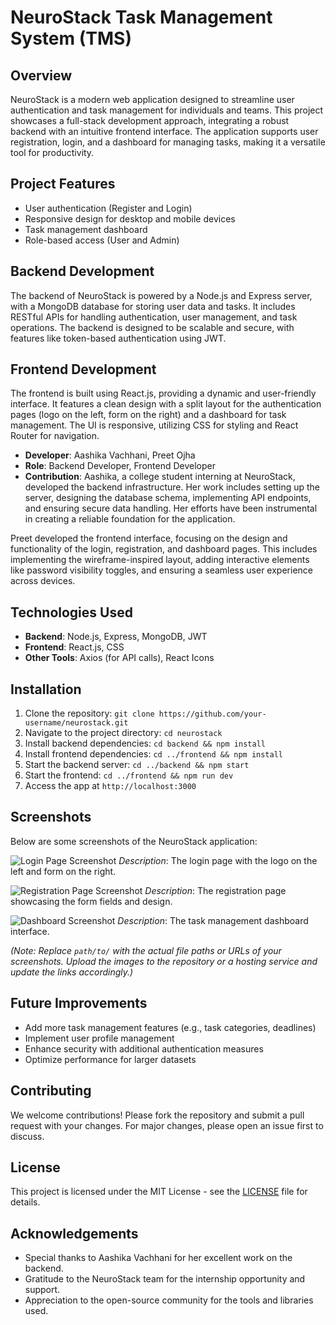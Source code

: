 # NeuroStack Task Management System (TMS)

## Overview
NeuroStack is a modern web application designed to streamline user authentication and task management for individuals and teams. This project showcases a full-stack development approach, integrating a robust backend with an intuitive frontend interface. The application supports user registration, login, and a dashboard for managing tasks, making it a versatile tool for productivity.

## Project Features
- User authentication (Register and Login)
- Responsive design for desktop and mobile devices
- Task management dashboard
- Role-based access (User and Admin)

## Backend Development
The backend of NeuroStack is powered by a Node.js and Express server, with a MongoDB database for storing user data and tasks. It includes RESTful APIs for handling authentication, user management, and task operations. The backend is designed to be scalable and secure, with features like token-based authentication using JWT.

## Frontend Development
The frontend is built using React.js, providing a dynamic and user-friendly interface. It features a clean design with a split layout for the authentication pages (logo on the left, form on the right) and a dashboard for task management. The UI is responsive, utilizing CSS for styling and React Router for navigation.


- **Developer**: Aashika Vachhani, Preet Ojha 
- **Role**: Backend Developer, Frontend Developer  
- **Contribution**: 
Aashika, a college student interning at NeuroStack, developed the backend infrastructure. Her work includes setting up the server, designing the database schema, implementing API endpoints, and ensuring secure data handling. Her efforts have been instrumental in creating a reliable foundation for the application.

Preet developed the frontend interface, focusing on the design and functionality of the login, registration, and dashboard pages. This includes implementing the wireframe-inspired layout, adding interactive elements like password visibility toggles, and ensuring a seamless user experience across devices.


## Technologies Used
- **Backend**: Node.js, Express, MongoDB, JWT
- **Frontend**: React.js, CSS
- **Other Tools**: Axios (for API calls), React Icons

## Installation
1. Clone the repository: `git clone https://github.com/your-username/neurostack.git`
2. Navigate to the project directory: `cd neurostack`
3. Install backend dependencies: `cd backend && npm install`
4. Install frontend dependencies: `cd ../frontend && npm install`
5. Start the backend server: `cd ../backend && npm start`
6. Start the frontend: `cd ../frontend && npm run dev`
7. Access the app at `http://localhost:3000`

## Screenshots
Below are some screenshots of the NeuroStack application:

![Login Page Screenshot](path/to/login-screenshot.png)
*Description*: The login page with the logo on the left and form on the right.

![Registration Page Screenshot](path/to/register-screenshot.png)
*Description*: The registration page showcasing the form fields and design.

![Dashboard Screenshot](path/to/dashboard-screenshot.png)
*Description*: The task management dashboard interface.

*(Note: Replace `path/to/` with the actual file paths or URLs of your screenshots. Upload the images to the repository or a hosting service and update the links accordingly.)*

## Future Improvements
- Add more task management features (e.g., task categories, deadlines)
- Implement user profile management
- Enhance security with additional authentication measures
- Optimize performance for larger datasets

## Contributing
We welcome contributions! Please fork the repository and submit a pull request with your changes. For major changes, please open an issue first to discuss.

## License
This project is licensed under the MIT License - see the [LICENSE](LICENSE) file for details.

## Acknowledgements
- Special thanks to Aashika Vachhani for her excellent work on the backend.
- Gratitude to the NeuroStack team for the internship opportunity and support.
- Appreciation to the open-source community for the tools and libraries used.